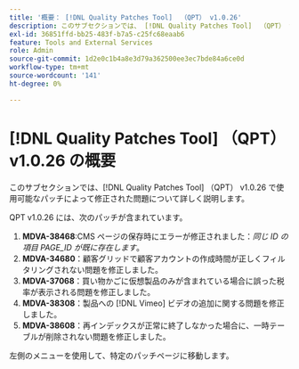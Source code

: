 ```yaml
---
title: '概要： [!DNL Quality Patches Tool]  （QPT） v1.0.26'
description: このサブセクションでは、 [!DNL Quality Patches Tool]  （QPT） v1.0.26 で使用可能なパッチによって修正された問題について詳しく説明します。
exl-id: 36851ffd-bb25-483f-b7a5-c25fc68eaab6
feature: Tools and External Services
role: Admin
source-git-commit: 1d2e0c1b4a8e3d79a362500ee3ec7bde84a6ce0d
workflow-type: tm+mt
source-wordcount: '141'
ht-degree: 0%

---
```


# [!DNL Quality Patches Tool] （QPT） v1.0.26 の概要

このサブセクションでは、[!DNL Quality Patches Tool] （QPT） v1.0.26 で使用可能なパッチによって修正された問題について詳しく説明します。

QPT v1.0.26 には、次のパッチが含まれています。

1. **MDVA-38468**:CMS ページの保存時にエラーが修正されました：*同じ ID の項目 PAGE_ID が既に存在します*。
1. **MDVA-34680**：顧客グリッドで顧客アカウントの作成時間が正しくフィルタリングされない問題を修正しました。
1. **MDVA-37068**：買い物かごに仮想製品のみが含まれている場合に誤った税率が表示される問題を修正しました。
1. **MDVA-38308**：製品への [!DNL Vimeo] ビデオの追加に関する問題を修正しました。
1. **MDVA-38608**：再インデックスが正常に終了しなかった場合に、一時テーブルが削除されない問題を修正しました。

左側のメニューを使用して、特定のパッチページに移動します。
